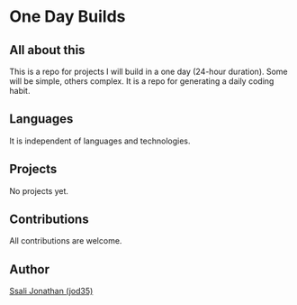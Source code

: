 # One Day Builds

## All about this
This is a repo for projects I will build in a one day (24-hour duration). Some will be simple, others complex. It is a repo for generating a daily coding habit.

## Languages
It is independent of languages and technologies.

## Projects
No projects yet.

## Contributions
All contributions are welcome.


## Author
[Ssali Jonathan (jod35)](https://github.com/jod35)